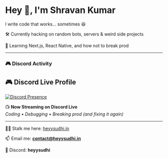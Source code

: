 # Hey 👋, I'm Shravan Kumar  

I write code that works... sometimes 😆  

🛠️ Currently hacking on random bots, servers & weird side projects  

🌱 Learning Next.js, React Native, and how not to break prod  

---

### 🎮 Discord Activity
## 🎮 Discord Live Profile  

[![Discord Presence](https://lanyard.cnrad.dev/api/1271709462620540971?theme=dark&bg=1e1e2e&borderRadius=20px)](https://discord.com/users/1271709462620540971)



📺 **Now Streaming on Discord Live**  
_Coding • Debugging • Breaking prod (and fixing it again)_  

---

🕵️‍♂️ Stalk me here: [heyysudhi.in](http://heyysudhi.in)  

📫 Email me: **contact@heyysudhi.in**  

💬 Discord: **heyysudhi**  
